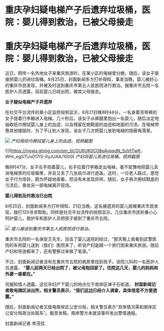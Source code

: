 # 重庆孕妇疑电梯产子后遗弃垃圾桶，医院：婴儿得到救治，已被父母接走

# 重庆孕妇疑电梯产子后遗弃垃圾桶，医院：婴儿得到救治，已被父母接走

近日，网传一名外地女子来重庆旅游时，在某小区的电梯里分娩，随后，该女子直接把婴儿扔进垃圾桶。8月25日，封面新闻多方打听得知，事发当晚，婴儿被好心的重庆市民发现，并被及时送到重庆市第五人民医院进行救治。据重庆市五院一名医护人员透露，目前婴儿已经出院，被其父母接走。

**女子疑似电梯产子并遗弃**

在社交平台流传的某小区监控视频显示，8月21日晚8时44分，一名身着背带裤的女子提着行李箱进入电梯。几十秒后，该女子从裤腿里抱出一名婴儿，随后淡定地抽取纸巾擦拭婴儿身上的血迹，以及残留在她鞋底的血迹和地面的污渍。在电梯停靠其他楼层时，为了不让别人发现，该女子几次把婴儿放到电梯的隐蔽角落里。

![](https://inews.gtimg.com/om_bt/Obv4OXiNIZZLVvYDsrwC13b-t8PwdCvmNdL98gP7pcc9QAA/1000)
_产妇用纸巾擦拭婴儿身上的血迹。视频截图_

![](https://inews.gtimg.com/om_bt/OU6UK0C08pAypqdN_SoVtTwK-
WHr_egSTUx017rS-0yJUAA/1000) _产妇将婴儿丢进垃圾桶。视频截图_

晚8时47分，女子左手抱着婴儿，右手拉着行李箱走出电梯，毫不犹豫地把婴儿丢进电梯旁的垃圾箱里，并且又丢了几张纸巾进行遮盖。这时，一位老人路过，感觉女子行为怪异，颇为怀疑地查看，但没有未发现异样。随后，女子再次擦拭鞋底的污渍后，乘坐另一部电梯离开现场。

**婴儿得到及时救治已出院**

8月25日，封面新闻多方打听得知，21日当晚，这名被遗弃的婴儿就被重庆市民发现，拨打120寻求帮助。同样是社交平台流传的视频显示，几位重庆市民轮番小心呵护婴儿，救护车和医护人员把孩子接到了重庆市五院。

![](https://inews.gtimg.com/om_bt/OZih0bSqrGmft9NMhXgbDXjZagi10jZTNdbQfzMPuritYAA/1000)
_婴儿被送到重庆市第五人民医院进行救治。_

重庆市五院的一名保安王先生，目击了婴儿送院的经过，“那天晚上我看到武警医院的车把婴儿送到（我们）医院来了，听说产妇是跟一个旅行团来重庆旅游。随后产妇和导游都来了，还有警察过来做了笔录。”

不过，封面新闻记者没有在重庆市五院的病房里找到孩子。该院儿科的一名医护人员透露，
**“婴儿前两天已经出院了，被父母抱回家了。住院这几天，婴儿的妈妈和外婆一直都在。”**

另据知情人透露，这位孕妇产下婴儿的地点位于南岸区弹子石街道。
**封面新闻记者致电辖区派出所，相关警员表示，“我们这边已经介入调查，具体信息不方便透露。”**

随后，封面新闻记者又致电南岸区公安分局，相关警员表示“具体情况需和南岸区公安分局政治处联系”。截至发稿，南岸警方未就该事件发出警情通报。

封面新闻记者 李茂佳


